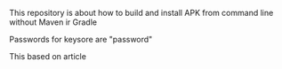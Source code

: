 This repository is about how to build and install APK from command line without Maven ir Gradle

Passwords for keysore are "password"

This based on article [](https://www.apriorit.com/dev-blog/233-how-to-build-apk-file-from-command-line)
